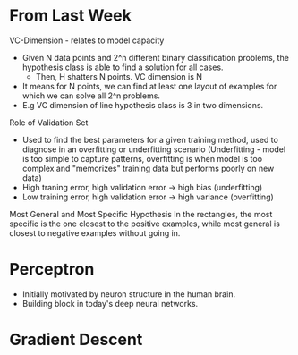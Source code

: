 # From Last Week
VC-Dimension - relates to model capacity
- Given N data points and 2^n different binary classification problems, the hypothesis class is able to find a solution for all cases.
	- Then, H shatters N points. VC dimension is N
- It means for N points, we can find at least one layout of examples for which we can solve all 2^n problems.
- E.g VC dimension of line hypothesis class is 3 in two dimensions.

Role of Validation Set
- Used to find the best parameters for a given training method, used to diagnose in an overfitting or underfitting scenario (Underfitting - model is too simple to capture patterns, overfitting is when model is too complex and "memorizes" training data but performs poorly on new data)
- High traning error, high validation error -> high bias (underfitting)
- Low training error, high validation error -> high variance (overfitting)

Most General and Most Specific Hypothesis
In the rectangles, the most specific is the one closest to the positive examples, while most general is closest to negative examples without going in. 

# Perceptron

- Initially motivated by neuron structure in the human brain.
- Building block in today's deep neural networks.


# Gradient Descent
